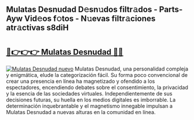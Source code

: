 ## Mulatas Desnudad D𝚎sn𝚞dos filtr𝚊dos - Parts-Ayw Vid𝚎os f𝚘tos - N𝚞evas filtr𝚊ciones atr𝚊ctivas s8diH

# <h2><a href="http://mb5c8c7.tromn.icu/?c=Mulatas+Desnudad">🔗👉👉👉 Mulatas Desnudad 🔗🔗</a></h2>

[![Mulatas Desnudad nuevo](https://i.imgur.com/pEAQMta.gif)](http://mb5c8c7.tromn.icu/?c=Mulatas+Desnudad)
Mulatas Desnudad, una personalidad compleja y enigmática, elude la categorización fácil. Su forma poco convencional de crear una presencia en línea ha magnetizado y ofendido a los espectadores, encendiendo debates sobre el consentimiento, la privacidad y la esencia de las sociedades virtuales. Independientemente de sus decisiones futuras, su huella en los medios digitales es imborrable. La determinación inquebrantable y el magnetismo innegable impulsan a Mulatas Desnudad a nuevas alturas en la comunidad en línea.
